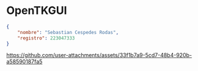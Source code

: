 # OpenTKGUI

```json
{
    "nombre": "Sebastian Cespedes Rodas",
    "registro": 223047333
}
```


https://github.com/user-attachments/assets/33f1b7a9-5cd7-48b4-920b-a58590187fa5
